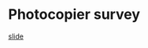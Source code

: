 # Photocopier survey

[slide](https://docs.google.com/presentation/d/1ESlbTWBsT8LZrQHIHk_OtTEv9PU0UfNxb4xRWtoA7II/edit#slide=id.p)
